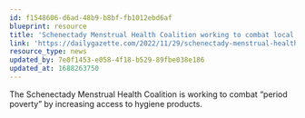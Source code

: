 ```yaml
---
id: f1548606-d6ad-48b9-b8bf-fb1012ebd6af
blueprint: resource
title: 'Schenectady Menstrual Health Coalition working to combat local period poverty'
link: 'https://dailygazette.com/2022/11/29/schenectady-menstrual-health-coalition-working-to-combat-local-period-poverty/'
resource_type: news
updated_by: 7e0f1453-e058-4f18-b529-89fbe038e186
updated_at: 1688263750
---
```

The Schenectady Menstrual Health Coalition is working to combat “period poverty” by increasing access to hygiene products.